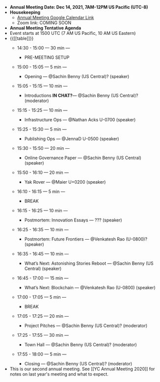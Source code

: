 - **Annual Meeting Date: Dec 14, 2021, 7AM-12PM US Pacific (UTC-8)**
- **Housekeeping**
    - [Annual Meeting Google Calendar Link](https://calendar.google.com/event?action=TEMPLATE&tmeid=NjVzMXQ2aDc5bGd0a2VmZ2UwaW4xNmtnYzIgbzk5NW00MzE3M2Jwc2xtaGg0OW5tcnA1aTRAZw&tmsrc=o995m43173bpslmhh49nmrp5i4%40group.calendar.google.com)
    - Zoom link: COMING SOON
- **Annual Meeting Tentative Agenda**
- Event starts at 1500 UTC (7 AM US Pacific, 10 AM US Eastern)
- {{[[table]]}}
    - 14:30 - 15:00 — 30 min — 
        - PRE-MEETING SETUP
    - 15:00 - 15:05 —  5 min — 
        - Opening — @Sachin Benny (US Central)? (speaker)

    - 15:05 - 15:15 — 10 min — 
        - Introductions **IN CHAT?**— @Sachin Benny (US Central)? (moderator)
    - 15:15 - 15:25 — 10 min —
        -  Infrastructure Ops — @Nathan Acks U-0700 (speaker)
    - 15:25 - 15:30 —  5 min — 
        - Publishing Ops — @JennaD U-0500 (speaker)
    - 15:30 - 15:50 — 20 min — 
        - Online Governance Paper — @Sachin Benny (US Central) (speaker)
    - 15:50 - 16:10 — 20 min — 
        - Yak Rover — @Maier U+0200 (speaker)
    - 16:10 - 16:15 —  5 min — 
        - BREAK
    - 16:15 - 16:25 — 10 min — 
        - Postmortem: Innovation Essays — ??? (speaker)
    - 16:25 - 16:35 — 10 min — 
        - Postmortem: Future Frontiers — @Venkatesh Rao (U-0800)?(speaker)
    - 16:35 - 16:45 — 10 min — 
        - What’s Next: Astonishing Stories Reboot — @Sachin Benny (US Central) (speaker)
    - 16:45 - 17:00 — 15 min — 
        - What’s Next: Blockchain — @Venkatesh Rao (U-0800) (speaker)
    - 17:00 - 17:05 —  5 min — 
        - BREAK
    - 17:05 - 17:25 — 20 min — 
        - Project Pitches — @Sachin Benny (US Central)? (moderator)
    - 17:25 - 17:55 — 30 min — 
        - Town Hall — @Sachin Benny (US Central)? (moderator)
    - 17:55 - 18:00 —  5 min — 
        - Closing — @Sachin Benny (US Central)? (moderator)
- This is our second annual meeting. See [[YC Annual Meeting 2020]] for notes on last year's meeting and what to expect.
